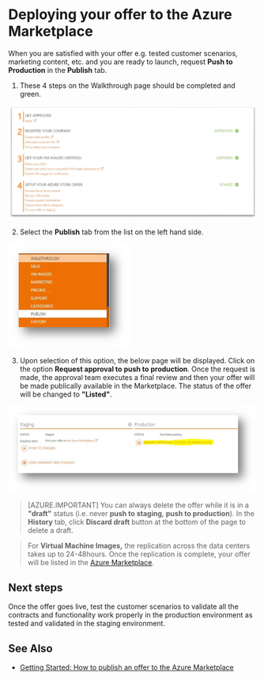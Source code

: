 <properties
   pageTitle="Deploying our offer to the Azure Marketplace | Microsoft Azure"
   description="Learn about and walkthrough the instructions to deploy your offer e.g. virtual machine image, developer service, data service, etc. to the Azure Marketplace."
   services="marketplace-publishing"
   documentationCenter=""
   authors="HannibalSII"
   manager=""
   editor=""/>

<tags
   ms.service="AzureStore"
   ms.devlang="na"
   ms.topic="article"
   ms.tgt_pltfrm="na"
   ms.workload="na"
   ms.date="10/09/2015"
   ms.author="hascipio" />

# Deploying your offer to the Azure Marketplace
When you are satisfied with your offer e.g. tested customer scenarios, marketing content, etc. and you are ready to launch, request **Push to Production** in the **Publish** tab.  

1.	These 4 steps on the Walkthrough page should be completed and green.

  ![drawing][img-pubportal-walkthru-checked]

2. Select the **Publish** tab from the list on the left hand side.

  ![drawing][img-pubportal-menu-publish]

3. Upon selection of this option, the below page will be displayed. Click on the option **Request approval to push to production**. Once the request is made, the approval team executes a final review and then your offer will be made publically available in the  Marketplace. The status of the offer will be changed to **"Listed"**.

  ![drawing][img-pubportal-publish-pushproduction]

> [AZURE.IMPORTANT] You can always delete the offer while it is in a **"draft"** status (i.e. never **push to staging**, **push to production**). In the **History** tab, click **Discard draft** button at the bottom of the page to delete a draft.

> For **Virtual Machine Images,** the replication across the data centers takes up to 24-48hours. Once the replication is complete, your offer will be listed in the [Azure Marketplace](http://azure.microsoft.com/marketplace).

## Next steps
Once the offer goes live, test the customer scenarios to validate all the contracts and functionality work properly in the production environment as tested and validated in the staging environment.

## See Also
- [Getting Started: How to publish an offer to the Azure Marketplace](marketplace-publishing-getting-started.md)

[img-pubportal-walkthru-checked]:media/marketplace-publishing-push-to-production/pubportal-walkthru-checked.png
[img-pubportal-menu-publish]:media/marketplace-publishing-push-to-production/pubportal-menu-publish.png
[img-pubportal-publish-pushproduction]:media/marketplace-publishing-push-to-production/pubportal-publish-pushproduction.png
